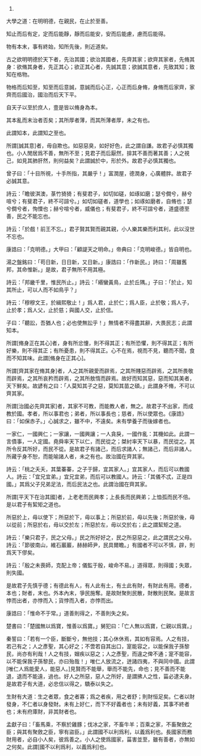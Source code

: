1.
大學之道：在明明德，在親民，在止於至善。

知止而后有定，定而后能靜，靜而后能安，安而后能慮，慮而后能得。

物有本末，事有終始，知所先後，則近道矣。

古之欲明明德於天下者，先治其國；欲治其國者，先齊其家；欲齊其家者，先脩其身：欲脩其身者，先正其心；欲正其心者，先誠其意；欲誠其意者，先致其知；致知在格物。

物格而后知至，知至而后意誠，意誠而后心正，心正而后身脩，身脩而后家齊，家齊而后國治，國治而后天下平。

自天子以至於庶人，壹是皆以脩身為本。

其本亂而末治者否矣；其所厚者薄，而其所薄者厚，未之有也。

此謂知本，此謂知之至也。

所謂[誠其意]者，毋自欺也。如惡惡臭，如好好色，此之謂自謙。故君子必慎其獨也。小人閒居爲不善，無所不至；見君子而后厭然，揜其不善而著其善；人之視己，如見其肺肝然，則何益矣？此謂誠於中，形於外。故君子必慎其獨也。

曾子曰：「十目所視，十手所指，其嚴乎！」富潤屋，德潤身，心廣體胖。故君子必誠其意。

詩云：「瞻彼淇澳，菉竹猗猗；有斐君子，如切如磋，如琢如磨；瑟兮僴兮，赫兮喧兮；有斐君子，終不可諠兮。」如切如磋者，道學也；如琢如磨者，自脩也；瑟兮僴兮者，恂慄也；赫兮喧兮者，威儀也；有斐君子，終不可諠兮者，道盛德至善，民之不能忘也。

詩云：「於戲！前王不忘。」君子賢其賢而親其親，小人樂其樂而利其利，此以沒世不忘也。

康誥曰：「克明德。」大甲曰：「顧諟天之明命。」帝典曰：「克明峻德。」皆自明也。

湯之盤銘曰：「苟日新，日日新，又日新。」康誥曰：「作新民。」詩曰：「周雖舊邦，其命惟新。」是故，君子無所不用其極。

詩云：「邦畿千里，惟民所止。」詩云：「緡蠻黃鳥，止於丘隅。」子曰：「於止，知其所止，可以人而不如鳥乎？」

詩云：「穆穆文王，於緝熙敬止！」爲人君，止於仁；爲人臣，止於敬；爲人子，止於孝；爲人父，止於慈；與國人交，止於信。

子曰：「聽訟，吾猶人也；必也使無訟乎！」無情者不得盡其辭，大畏民志；此謂知本。

所謂[脩身正在其心]者，身有所忿懥，則不得其正；有所恐懼，則不得其正；有所好樂，則不得其正；有所憂患，則不得其正。心不在焉，視而不見，聽而不聞，食而不知其味。此謂[脩身在正其心]。

所謂[齊其家在脩其身]者，人之其所親愛而辟焉，之其所賤惡而辟焉，之其所畏敬而辟焉，之其所哀矜而辟焉，之其所敖惰而辟焉。故好而知其惡，惡而知其美者，天下鮮矣。故諺有之曰：「人莫知其子之惡，莫知其苗之碩。」此謂身不脩，不可以齊其家。

所謂[治國必先齊其家]者，其家不可教，而能教人者，無之。故君子不出家，而成教於國。孝者，所以事君也；弟者，所以事長也；慈者，所以使眾也。《康誥》曰：「如保赤子。」心誠求之，雖不中，不遠矣。未有學養子而後嫁者也。

一家仁，一國興仁；一家讓，一國興讓；一人貪戾，一國作亂：其機如此。此謂一言僨事，一人定國。堯舜率天下以仁，而民從之；桀紂率天下以暴，而民從之。其所令反其所好，而民不從。是故君子有諸己，而后求諸人；無諸己，而后非諸人。所藏乎身不恕，而能喻諸人者，未之有也。故治國在齊其家。

詩云：「桃之夭夭，其葉蓁蓁，之子于歸，宜其家人。」宜其家人，而后可以教國人。詩云：「宜兄宜弟。」宜兄宜弟，而后可以教國人。詩云：「其儀不忒，正是四國。」其爲父子兄弟足法，而后民法之也。此謂治國在齊其家。

所謂[平天下在治其國]者，上老老而民興孝；上長長而民興弟；上恤孤而民不倍。是以君子有絜矩之道也。

所惡於上，毋以使下；所惡於下，毋以事上；所惡於前，毋以先後；所惡於後，毋以從前；所惡於右，毋以交於左；所惡於左，毋以交於右；此之謂絜矩之道。

詩云：「樂只君子，民之父母。」民之所好好之，民之所惡惡之，此之謂民之父母。詩云：「節彼南山，維石巖巖，赫赫師尹，民具爾瞻。」有國者不可以不慎，辟，則爲天下僇矣。

詩云：「殷之未喪師，克配上帝；儀監于殷，峻命不易。」道得眾，則得國；失眾，則失國。

是故君子先慎乎德；有德此有人，有人此有土，有土此有財，有財此有用。德者，本也；財者，末也。外本內末，爭民施奪。是故財聚則民散，財散則民聚。是故言悖而出者，亦悖而入；貨悖而入者，亦悖而出。

康誥曰：「惟命不于常。」道善則得之，不善則失之矣。

楚書曰：「楚國無以爲寶，惟善以爲寶。」舅犯曰：「亡人無以爲寶，仁親以爲寶。」

秦誓曰：「若有一个臣，斷斷兮，無他技；其心休休焉，其如有容焉。人之有技，若己有之；人之彥聖，其心好之；不啻若自其出口，寔能容之，以能保我子孫黎民，尚亦有利哉！人之有技，媢疾以惡之；人之彥聖，而違之俾不通；寔不能容，以不能保我子孫黎民，亦曰殆哉！」唯仁人放流之，迸諸四夷，不與同中國。此謂[唯仁人爲能愛人，能惡人。]見賢而不能舉，舉而不能先，命也；見不善而不能退，退而不能遠，過也。好人之所惡，惡人之所好，是謂拂人之性，菑必逮夫身。是故君子有大道，必忠信以得之，驕泰以失之。

生財有大道：生之者眾，食之者寡；爲之者疾，用之者舒；則財恒足矣。仁者以財發身，不仁者以身發財。未有上好仁，而下不好義者也；未有好義，其事不終者也；未有府庫財，非其財者也。

孟獻子曰：「畜馬乘，不察於雞豚；伐冰之家，不畜牛羊；百乘之家，不畜聚斂之臣；與其有聚斂之臣，寧有盜臣。」此謂國不以利爲利，以義爲利也。長國家而務財用者，必自小人矣，彼爲善之。小人之使爲國家，菑害並至，雖有善者，亦無如之何矣。此謂[國不以利爲利，以義爲利]也。